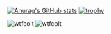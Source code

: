 [![Anurag's GitHub stats](https://github-readme-stats.vercel.app/api?username=wtfcolt&theme=dark&include_all_commits)](https://github.com/anuraghazra/github-readme-stats)
[![trophy](https://github-profile-trophy.vercel.app/?username=wtfcolt&row=2&column=3&title=-unknown&theme=darkhub)](https://github.com/ryo-ma/github-profile-trophy)

<p><img align="left" src="https://github-readme-stats.vercel.app/api/top-langs?username=wtfcolt&show_icons=true&locale=en&layout=compact&theme=dark" alt="wtfcolt" />
<img align="center" src="https://github-readme-streak-stats.herokuapp.com/?user=wtfcolt&" alt="wtfcolt" /></p>
